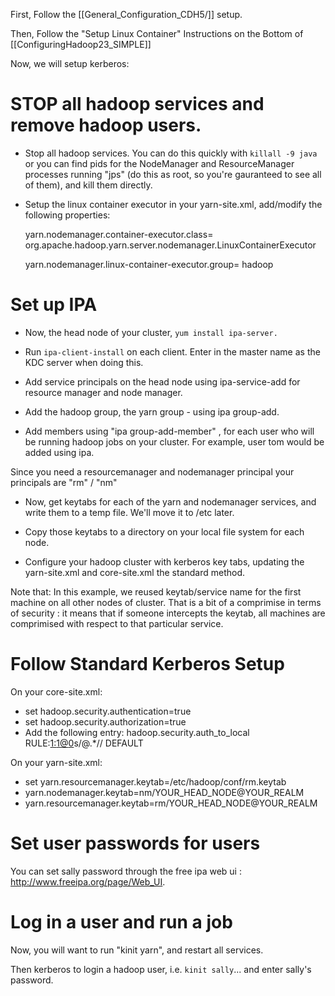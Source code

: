 First, Follow the [[General_Configuration_CDH5/]] setup.  

Then, Follow the "Setup Linux Container" Instructions on the Bottom of [[ConfiguringHadoop23_SIMPLE]]

Now, we will setup kerberos:

# STOP all hadoop services and remove hadoop users. # 

* Stop all hadoop services.  You can do this quickly with `killall -9 java` or you can find pids for the NodeManager and ResourceManager processes running  "jps" (do this as root, so you're gauranteed to see all of them), and kill them directly.

* Setup the linux container executor in your yarn-site.xml, add/modify the following properties:

    yarn.nodemanager.container-executor.class=     org.apache.hadoop.yarn.server.nodemanager.LinuxContainerExecutor

    yarn.nodemanager.linux-container-executor.group=
        hadoop

# Set up IPA #

- Now, the head node of your cluster, `yum install ipa-server.`

-  Run `ipa-client-install` on each client.  Enter in the master name as the KDC server when doing this. 

-  Add service principals on the head node using ipa-service-add for resource manager and node manager.

-  Add the hadoop group, the yarn group - using ipa group-add.

-  Add members using "ipa group-add-member" , for each user who will be running hadoop jobs on your cluster.   For example, user tom would be added using ipa.  

Since you need a resourcemanager and nodemanager principal your principals are "rm" / "nm"

-  Now, get keytabs for each of the yarn and nodemanager services, and write them to a temp file.  We'll move it to /etc later.

-  Copy those keytabs to a directory on your local file system for each node.  

-  Configure your hadoop cluster with kerberos key tabs, updating the yarn-site.xml and core-site.xml the standard method.

Note that: In this example, we reused keytab/service name for the first machine on all other nodes of cluster.  That is a bit of a comprimise in terms of security : it means that if someone intercepts the keytab, all machines are comprimised with respect to that particular service.

# Follow Standard Kerberos Setup #

On your core-site.xml:

* set hadoop.security.authentication=true
* set hadoop.security.authorization=true
* Add the following entry: 
    <name>hadoop.security.auth_to_local</name>
    <value>
        RULE:[1:$1@$0](.*@LAB.BOS.REDHAT.COM)s/@.*//
        DEFAULT
    </value>

On your yarn-site.xml: 

* set yarn.resourcemanager.keytab=/etc/hadoop/conf/rm.keytab
* yarn.nodemanager.keytab=nm/YOUR_HEAD_NODE@YOUR_REALM
* yarn.resourcemanager.keytab=rm/YOUR_HEAD_NODE@YOUR_REALM

# Set user passwords for users # 

You can set sally password through the free ipa web ui : http://www.freeipa.org/page/Web_UI.  

# Log in a user and run a job # 

Now, you will want to run "kinit yarn", and restart all services.  

Then kerberos to login a hadoop user, i.e. `kinit sally`... and enter sally's password. 
